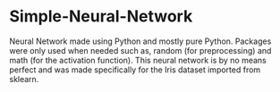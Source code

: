 # Simple-Neural-Network
Neural Network made using Python and mostly pure Python. Packages were only used when needed such as, random (for preprocessing) and math (for the activation function). This neural network is by no means perfect and was made specifically for the Iris dataset imported from sklearn.
